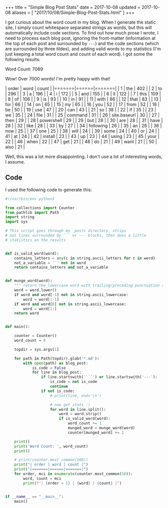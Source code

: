 +++
title = "Simple Blog Post Stats"
date = 2017-10-08
updated = 2017-10-08
aliases = [ "2017/10/08/Simple-Blog-Post-Stats.html" ]
+++

I got curious about the word count in my blog. When I generate the static site,
I simply count whitespace separated strings as words, but this will
automatically include code sections. To find out how much prose I wrote, I need
to process each blog post, ignoring the front-matter (information at the top of
each post and surrounded by `---`) and the code sections (which are surrounded
by three tildes), and adding valid words to my statistics (I'm just keeping a
total word count and count of each word). I got some the following results:

Word Count:  7089

Wow! Over 7000 words! I'm pretty happy with that!

| order | word | count |
|=======|======|=======|
| 1 | the | 402 |
| 2 | to | 296 |
| 3 | a | 196 |
| 4 | i | 172 |
| 5 | and | 155 |
| 6 | it | 122 |
| 7 | this | 109 |
| 8 | of | 106 |
| 9 | is | 93 |
| 10 | in | 91 |
| 11 | with | 86 |
| 12 | that | 83 |
| 13 | for | 66 |
| 14 | on | 65 |
| 15 | my | 65 |
| 16 | you | 52 |
| 17 | from | 52 |
| 18 | be | 50 |
| 19 | use | 47 |
| 20 | can | 43 |
| 21 | so | 38 |
| 22 | if | 35 |
| 23 | we | 35 |
| 24 | file | 31 |
| 25 | command | 31 |
| 26 | site.baseurl | 30 |
| 27 | then | 29 |
| 28 | powershell | 29 |
| 29 | but | 28 |
| 30 | are | 28 |
| 31 | have | 28 |
| 32 | like | 28 |
| 33 | by | 27 |
| 34 | following | 26 |
| 35 | an | 26 |
| 36 | now | 25 |
| 37 | one | 25 |
| 38 | will | 24 |
| 39 | some | 24 |
| 40 | or | 24 |
| 41 | at | 24 |
| 42 | install | 23 |
| 43 | up | 23 |
| 44 | using | 23 |
| 45 | your | 22 |
| 46 | when | 22 |
| 47 | get | 21 |
| 48 | do | 21 |
| 49 | want | 21 |
| 50 | also | 21 |

Well, this was a lot more disappointing. I don't use a lot of interesting words,
I assume.

## Code

I used the following code to generate this:

```python
#!/usr/bin/env python3

from collections import Counter
from pathlib import Path
import string
import sys

# This script goes through my _posts directory, strips
# out lines surrounded by ``` or --- blocks, then does a little
# statistics on the results


def is_valid_word(word):
    contains_letters = any(c in string.ascii_letters for c in word)
    not_a_variable = '`' not in word
    return contains_letters and not_a_variable


def munge_word(word):
    """ return the lowercase word with trailing/preceding punctuation stripped"""
    word = word.lower()
    if word and word[-1] not in string.ascii_lowercase:
        word = word[:-1]
    if word and word[0] not in string.ascii_lowercase:
        word = word[1:]
    return word


def main():

    counter = Counter()
    word_count = 0

    topdir = sys.argv[1]

    for path in Path(topdir).glob('*.md'):
        with open(path) as blog_post:
            is_code = False
            for line in blog_post:
                if line.startswith('```') or line.startswith('---'):
                    is_code = not is_code
                    continue
                if not is_code:
                    # print(line, end='\n')

                    # now get stats :)
                    for word in line.split():
                        word = word.strip()
                        if is_valid_word(word):
                            word_count += 1
                            munged_word = munge_word(word)
                            counter[munged_word] += 1

    print()
    print('Word Count: ', word_count)
    print()

    # print(counter.most_common(100))
    print("| order | word | count |")
    print("|=======|======|=======|")
    for order, mci in enumerate(counter.most_common(50)):
        word, count = mci
        print(f"| {order + 1} | {word} | {count} |")


if __name__ == "__main__":
    main()
```
